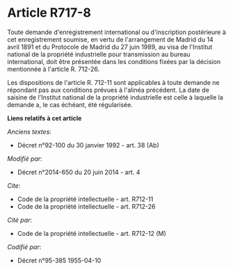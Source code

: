# Article R717-8

Toute demande d'enregistrement international ou d'inscription postérieure à cet enregistrement soumise, en vertu de
l'arrangement de Madrid du 14 avril 1891 et du Protocole de Madrid du 27 juin 1989, au visa de l'Institut national de la
propriété industrielle pour transmission au bureau international, doit être présentée dans les conditions fixées    par la
décision mentionnée à l'article R. 712-26. 

Les dispositions de l'article R. 712-11 sont applicables à toute demande ne répondant pas aux conditions prévues à l'alinéa
précédent. La date de saisine de l'Institut national de la propriété industrielle est celle à laquelle la demande a, le cas
échéant, été régularisée.

**Liens relatifs à cet article**

_Anciens textes_:

  - Décret n°92-100 du 30 janvier 1992 - art. 38 (Ab)

_Modifié par_:

  - Décret n°2014-650 du 20 juin 2014 - art. 4

_Cite_:

  - Code de la propriété intellectuelle - art. R712-11
  - Code de la propriété intellectuelle - art. R712-26

_Cité par_:

  - Code de la propriété intellectuelle - art. R712-12 (M)

_Codifié par_:

  - Décret n°95-385 1955-04-10
